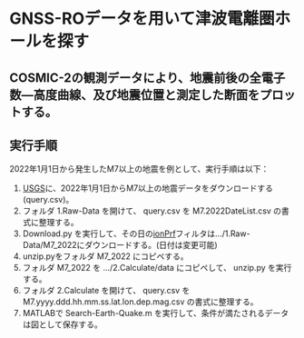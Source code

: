 # GNSS-ROデータを用いて津波電離圏ホールを探す

## COSMIC-2の観測データにより、地震前後の全電子数―高度曲線、及び地震位置と測定した断面をプロットする。

## 実行手順
2022年1月1日から発生したM7以上の地震を例として、実行手順は以下：

1. [USGS](https://earthquake.usgs.gov/earthquakes/search/)に、2022年1月1日からM7以上の地震データをダウンロードする(query.csv)。
2. フォルダ 1.Raw-Data を開けて、 query.csv を M7.2022DateList.csv の書式に整理する。
3. Download.py を実行して、その日の[ionPrf](https://cdaac-www.cosmic.ucar.edu/cdaac/cgi_bin/fileFormats.cgi?type=ionPrf)フィルタは.../1.Raw-Data/M7_2022にダウンロードする。(日付は変更可能)
4. unzip.pyをフォルダ M7_2022 にコピペする。
5. フォルダ M7_2022 を .../2.Calculate/data にコピペして、 unzip.py を実行する。
6. フォルダ 2.Calculate を開けて、 query.csv を M7.yyyy.ddd.hh.mm.ss.lat.lon.dep.mag.csv の書式に整理する。
7. MATLABで Search-Earth-Quake.m を実行して、条件が満たされるデータは図として保存する。
